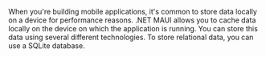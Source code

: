 When you're building mobile applications, it's common to store data locally on a device for performance reasons. .NET MAUI allows you to cache data locally on the device on which the application is running. You can store this data using several different technologies. To store relational data, you can use a SQLite database.
